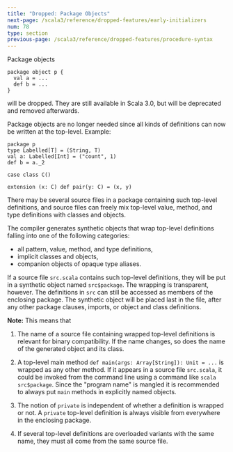 ```yaml
---
title: "Dropped: Package Objects"
next-page: /scala3/reference/dropped-features/early-initializers
num: 78
type: section
previous-page: /scala3/reference/dropped-features/procedure-syntax
---
```


<!-- THIS FILE HAS BEEN GENERATED BY SCALADOC PREPROCESSOR.
    The whole process of generation the docs can be found under this README: https://github.com/lampepfl/dotty/blob/master/docs/README.md
    The source file can be found here https://github.com/lampepfl/dotty/edit/master/docs/docs/reference/dropped-features/package-objects.md
    NOTE THAT ANY CHANGES TO THIS FILE WILL BE OVERRIDEN BY PREPROCESSOR.
-->

Package objects

<div class="snippet" ><div class="buttons"></div><pre><code class="language-scala"><span id="0" class="" >package object p {
</span><span id="1" class="" >  val a = ...
</span><span id="2" class="" >  def b = ...
</span><span id="3" class="" >}
</span></code></pre></div>

will be dropped. They are still available in Scala 3.0, but will be deprecated and removed afterwards.

Package objects are no longer needed since all kinds of definitions can now be written at the top-level. Example:

<div class="snippet" ><div class="buttons"></div><pre><code class="language-scala"><span id="0" class="" >package p
</span><span id="1" class="" >type Labelled[T] = (String, T)
</span><span id="2" class="" >val a: Labelled[Int] = (&quot;count&quot;, 1)
</span><span id="3" class="" >def b = a._2
</span><span id="4" class="" >
</span><span id="5" class="" >case class C()
</span><span id="6" class="" >
</span><span id="7" class="" >extension (x: C) def pair(y: C) = (x, y)
</span></code></pre></div>

There may be several source files in a package containing such top-level definitions, and source files can freely mix top-level value, method, and type definitions with classes and objects.

The compiler generates synthetic objects that wrap top-level definitions falling into one of the following categories:

- all pattern, value, method, and type definitions,
- implicit classes and objects,
- companion objects of opaque type aliases.

If a source file `src.scala` contains such top-level definitions, they will be put in a synthetic object named `src$package`. The wrapping is transparent, however. The definitions in `src` can still be accessed as members of the enclosing package. The synthetic object will be placed last in the file,
after any other package clauses, imports, or object and class definitions.

**Note:** This means that
1. The name of a source file containing wrapped top-level definitions is relevant for binary compatibility. If the name changes, so does the name of the generated object and its class.

2. A top-level main method `def main(args: Array[String]): Unit = ...` is wrapped as any other method. If it appears
   in a source file `src.scala`, it could be invoked from the command line using a command like `scala src$package`. Since the
   "program name" is mangled it is recommended to always put `main` methods in explicitly named objects.

3. The notion of `private` is independent of whether a definition is wrapped or not. A `private` top-level definition is always visible from everywhere in the enclosing package.

4. If several top-level definitions are overloaded variants with the same name,
   they must all come from the same source file.

